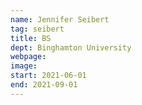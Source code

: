 ```yaml
---
name: Jennifer Seibert
tag: seibert
title: BS
dept: Binghamton University
webpage: 
image: 
start: 2021-06-01
end: 2021-09-01
---
```

